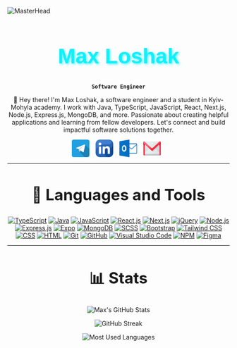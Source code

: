 ![MasterHead](https://user-images.githubusercontent.com/10498744/210012254-234538ff-d198-48aa-8964-37e6fd45d227.gif)

<div align="center">

<h1 style="font-family: 'Montserrat', sans-serif; font-size: 48px; color: #0FF0FC; font-weight: bold; text-shadow: 2px 2px 5px #0ff0fcbe;"> Max Loshak </h1>

**`Software Engineer`**

👋 Hey there! I'm Max Loshak, a software engineer and a student in Kyiv-Mohyla academy. I work with Java, TypeScript, JavaScript, React, Next.js, Node.js, Express.js, MongoDB, and more. Passionate about creating helpful applications and learning from fellow developers. Let's connect and build impactful software solutions together.

</div>

<div align="center">
  <a href="https://t.me/mx_lshk" target="_blank"><img src="./assets/telegram.png" alt="Facebook" style="width: 40px; height: 40px; margin-right: 10px; vertical-align: middle;"></a>
<a href="www.linkedin.com/in/max-loshak" target="_blank"><img src="./assets/linkedin.png" alt="LinkedIn" style="width: 40px; height: 40px; margin-right: 10px; vertical-align: middle;"></a>
<a href="mailto:m.loshak@ukma.edu.ua"
target="_blank"><img src="./assets/outlook.png" alt="Outlook" style="width: 40px; height: 40px; margin-right: 10px; vertical-align: middle;"></a>
<a href="mailto:max.loshak.i@gmail.com
" target="_blank"><img src="./assets/gmail.png" alt="Gmail" style="width: 40px; height: 40px; margin-right: 10px; vertical-align: middle;"></a>
</div>

---

<div align="center">
  <h2 style="font-size: 35px;">📙 Languages and Tools</h2>

[![TypeScript](https://img.shields.io/badge/TypeScript-3178C6?style=for-the-badge&logo=typescript&logoColor=white)](https://www.typescriptlang.org/)
[![Java](https://img.shields.io/badge/Java-3178C6?style=for-the-badge&logo=java&logoColor=white)](https://www.java.com/)
[![JavaScript](https://img.shields.io/badge/JavaScript-F7DF1E?style=for-the-badge&logo=javascript&logoColor=black)](https://www.javascript.com/)
[![React.js](https://img.shields.io/badge/React.js-61DAFB?style=for-the-badge&logo=react&logoColor=black)](https://reactjs.org/)
[![Next.js](https://img.shields.io/badge/Next.js-000000?style=for-the-badge&logo=next.js&logoColor=white)](https://nextjs.org/)
[![jQuery](https://img.shields.io/badge/jQuery-0769AD?style=for-the-badge&logo=jquery&logoColor=white)](https://jquery.com/)
[![Node.js](https://img.shields.io/badge/Node.js-339933?style=for-the-badge&logo=node.js&logoColor=white)](https://nodejs.org/)
[![Express.js](https://img.shields.io/badge/Express.js-000000?style=for-the-badge&logo=express&logoColor=white)](https://expressjs.com/)
[![Expo](https://img.shields.io/badge/Expo.js-8895d1?style=for-the-badge&logo=expo&logoColor=white)](https://expo.dev/)
[![MongoDB](https://img.shields.io/badge/MongoDB-47A248?style=for-the-badge&logo=mongodb&logoColor=white)](https://www.mongodb.com/)
[![SCSS](https://img.shields.io/badge/SCSS-CC6699?style=for-the-badge&logo=sass&logoColor=white)](https://sass-lang.com/)
[![Bootstrap](https://img.shields.io/badge/Bootstrap-7952B3?style=for-the-badge&logo=bootstrap&logoColor=white)](https://getbootstrap.com/)
[![Tailwind CSS](https://img.shields.io/badge/Tailwind_CSS-38B2AC?style=for-the-badge&logo=tailwind-css&logoColor=white)](https://tailwindcss.com/)
[![CSS](https://img.shields.io/badge/CSS-1572B6?style=for-the-badge&logo=css3&logoColor=white)](https://www.w3.org/Style/CSS/)
[![HTML](https://img.shields.io/badge/HTML-E34F26?style=for-the-badge&logo=html5&logoColor=white)](https://html.spec.whatwg.org/multipage/)
[![Git](https://img.shields.io/badge/Git-F05032?style=for-the-badge&logo=git&logoColor=white)](https://git-scm.com/)
[![GitHub](https://img.shields.io/badge/GitHub-181717?style=for-the-badge&logo=github&logoColor=white)](https://github.com/)
[![Visual Studio Code](https://img.shields.io/badge/Visual_Studio_Code-007ACC?style=for-the-badge&logo=visual-studio-code&logoColor=white)](https://code.visualstudio.com/)
[![NPM](https://img.shields.io/badge/NPM-CB3837?style=for-the-badge&logo=npm&logoColor=white)](https://www.npmjs.com/)
[![Figma](https://img.shields.io/badge/Figma-F24E1E?style=for-the-badge&logo=figma&logoColor=white)](https://www.figma.com/)

</div>

---

<div align="center">
  <h2 style="font-size: 35px;">📊 Stats</h2>

<div class="stats" align="center">

![Max's GitHub Stats](https://github-readme-stats.vercel.app/api?username=maxlshk&hide=stars&count_private=true&show_icons=true&theme=algolia&border_radius=20)

![GitHub Streak](https://streak-stats.demolab.com?user=maxlshk&count_private=true&theme=algolia&border_radius=20)

![Most Used Languages](https://github-readme-stats.vercel.app/api/top-langs/?username=maxlshk&layout=compact&show_icons=true&theme=algolia&border_radius=20)

</div>

</div>
